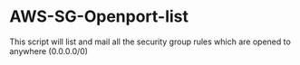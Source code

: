 # AWS-SG-Openport-list

This script will list and mail all the security group rules which are opened to anywhere (0.0.0.0/0)

